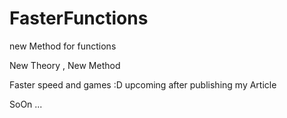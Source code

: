 # FasterFunctions
new Method for functions


New Theory , New Method 

Faster speed and games :D upcoming after publishing my Article



SoOn ...
